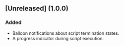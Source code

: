 ## [Unreleased] (1.0.0)
### Added
- Balloon notifications about script termination states.
- A progress indicator during script execution.
